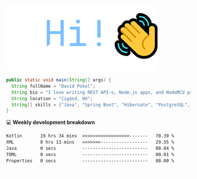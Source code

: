 ![Hi!](assets/images/hi.png)

```java
public static void main(String[] args) {
  String fullName = "David Pokol";
  String bio = "I love writing REST API-s, Node.js apps, and NodeMCU programs";
  String location = "Cigánd, HU";
  String[] skills = {"Java", "Spring Boot", "Hibernate", "PostgreSQL", "Git"};
}
```

💻 **Weekly development breakdown**
<!--START_SECTION:waka-->

```txt
Kotlin       19 hrs 34 mins  >>>>>>>>>>>>>>>>>>-------   70.39 %
XML          8 hrs 13 mins   >>>>>>>------------------   29.55 %
Java         0 secs          -------------------------   00.04 %
TOML         0 secs          -------------------------   00.01 %
Properties   0 secs          -------------------------   00.00 %
```

<!--END_SECTION:waka-->

![footer](assets/images/footer.png)
